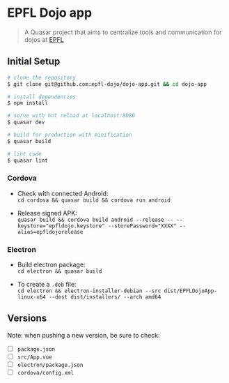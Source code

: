 # EPFL Dojo app

> A Quasar project that aims to centralize tools and communication for dojos at [EPFL](https:/www.epfl.ch)

## Initial Setup

``` bash
# clone the repository
$ git clone git@github.com:epfl-dojo/dojo-app.git && cd dojo-app

# install dependencies
$ npm install

# serve with hot reload at localhost:8080
$ quasar dev

# build for production with minification
$ quasar build

# lint code
$ quasar lint
```

### Cordova
  * Check with connected Android:  
    `cd cordova && quasar build && cordova run android`

  * Release signed APK:  
    `quasar build && cordova build android --release -- --keystore="epfldojo.keystore" --storePassword="XXXX" --alias=epfldojorelease`

### Electron
  * Build electron package:  
    `cd electron && quasar build`

  * To create a `.deb` file:  
    `cd electron && electron-installer-debian --src dist/EPFLDojoApp-linux-x64 --dest dist/installers/ --arch amd64`

## Versions
Note: when pushing a new version, be sure to check:
  * [ ] `package.json`
  * [ ] `src/App.vue`
  * [ ] `electron/package.json`
  * [ ] `cordova/config.xml`
